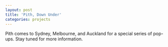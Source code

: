 ```yaml
---
layout: post
title: 'Pith, Down Under'
categories: projects
---
```


Pith comes to Sydney, Melbourne, and Auckland for a special series of pop-ups. Stay tuned for more information.
